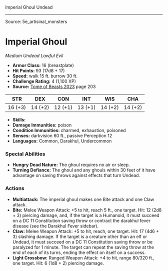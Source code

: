 <MonsterName/>Imperial Ghoul</MonsterName>
<CreatureType/>Undead</CreatureType>



---

Source: 5e_artisinal_monsters

# Imperial Ghoul

*Medium* *Undead* *Lawful Evil*

- **Armor Class:** 16 (breastplate)
- **Hit Points:** 93 (17d8 + 17)
- **Speed:** walk 15 ft. burrow 30 ft.
- **Challenge Rating:** 4 (1,100 XP)
- **Source:** [Tome of Beasts 2023](https://koboldpress.com/kpstore/product/tome-of-beasts-1-2023-edition/) page 203

| STR | DEX | CON | INT | WIS | CHA |
| --- | --- | --- | --- | --- | --- |
| 16 (+3) | 14 (+2) | 12 (+1) | 13 (+1) | 14 (+2) | 14 (+2) |

- **Skills:** 
- **Damage Immunities:** poison
- **Condition Immunities:** charmed, exhaustion, poisoned
- **Senses:** darkvision 60 ft., passive Perception 12
- **Languages:** Common, Darakhul, Undercommon

### Special Abilities

- **Hungry Dead Nature:** The ghoul requires no air or sleep.
- **Turning Defiance:** The ghoul and any ghouls within 30 feet of it have advantage on saving throws against effects that turn Undead.

### Actions

- **Multiattack:** The imperial ghoul makes one Bite attack and one Claw attack.
- **Bite:** Melee Weapon Attack: +5 to hit, reach 5 ft., one target. Hit: 12 (2d8 + 3) piercing damage, and, if the target is a Humanoid, it must succeed on a DC 11 Constitution saving throw or contract the darakhul fever disease (see the Darakhul Fever sidebar).
- **Claw:** Melee Weapon Attack: +5 to hit, reach, one target. Hit: 17 (4d6 + 3) slashing damage. If the target is a creature other than an elf or Undead, it must succeed on a DC 11 Constitution saving throw or be paralyzed for 1 minute. The target can repeat the saving throw at the end of each of its turns, ending the effect on itself on a success.
- **Light Crossbow:** Ranged Weapon Attack: +4 to hit, range 80/320 ft., one target. Hit: 6 (1d8 + 2) piercing damage.



